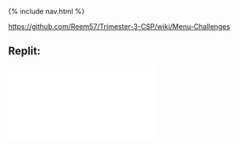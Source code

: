 {% include nav.html %}

https://github.com/Reem57/Trimester-3-CSP/wiki/Menu-Challenges

## Replit: 


<iframe frameborder=“0” width=“100%” height=“500px” src=“https://replit.com/@ReemBen1/Menu-Challenges/?lite=true#src/main.py"></iframe>
